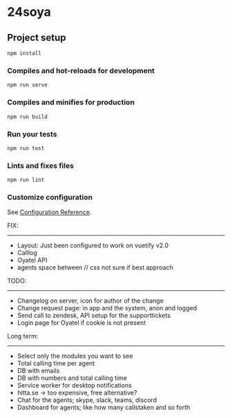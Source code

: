 # 24soya

## Project setup
```
npm install
```

### Compiles and hot-reloads for development
```
npm run serve
```

### Compiles and minifies for production
```
npm run build
```

### Run your tests
```
npm run test
```

### Lints and fixes files
```
npm run lint
```

### Customize configuration
See [Configuration Reference](https://cli.vuejs.org/config/).

FIX:
**********
*   Layout: Just been configured to work on vuetify v2.0
*   Calllog
*   Oyatel API
*   agents space between // css not sure if best approach

TODO:
**********
*   Changelog on server, icon for author of the change
*   Change request page: in app and the system, anon and logged
*   Send call to zendesk, API setup for the supporttickets
*   Login page for Oyatel if cookie is not present

Long term:
**********
*   Select only the modules you want to see
*   Total calling time per agent
*   DB with emails
*   DB with numbers and total calling time
*   Service worker for desktop notifications
*   hitta.se -> too expensive, free alternative?
*   Chat for the agents; skype, slack, teams, discord
*   Dashboard for agents; like how many callstaken and so forth